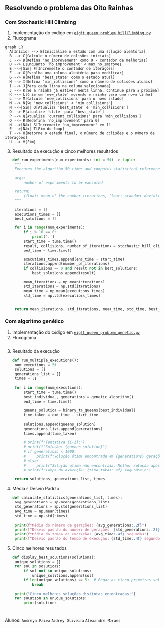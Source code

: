 ## Resolvendo o problema das Oito Rainhas 
### Com Stochastic Hill Climbing

1. Implementação do código em [`eight_queen_problem_hillClimbing.py`](https://github.com/andreyabpaiva/stochastic-hill-climbing-genetic/blob/main/eight_queen_problem_hillClimbing.py)
2. Fluxograma
  ```mermaid
graph LR
    A[Início] --> B[Inicialize o estado com uma solução aleatória]
    B --> C[Calcule o número de colisões iniciais]
    C --> D[Defina 'no_improvement' como 0 - contador de melhorias]
    D --> E{Enquanto 'no_improvement' < max_no_improve}
    E -->|Sim| F[Incremente o contador de iterações]
    F --> G[Escolha uma coluna aleatória para modificar]
    G --> H[Defina 'best_state' como o estado atual]
    H --> I[Defina 'min_collisions' como o número de colisões atuais]
    I --> J{Para cada linha na coluna selecionada}
    J --> K[Se a rainha já estiver nesta linha, continue para a próxima]
    K --> L[Crie um 'new_state' movendo a rainha para uma nova linha]
    L --> M[Calcule 'new_collisions' para o novo estado]
    M --> N{Se 'new_collisions' < 'min_collisions'}
    N -->|Sim| O[Atualize 'best_state' e 'min_collisions']
    O --> P[Atualize 'state' para 'best_state']
    P --> Q[Atualize 'current_collisions' para 'min_collisions']
    Q --> R[Redefina 'no_improvement' para 0]
    N -->|Não| S[Incremente 'no_improvement' em 1]
    E -->|Não| T[Fim do loop]
    T --> U[Retorne o estado final, o número de colisões e o número de iterações]
    U --> V[Fim]
  ```
3. Resultado da execução e cinco melhores resultados 
   
   ```python
   def run_experiments(num_experiments: int = 50) -> tuple:
    """
    Executes the algorithm 50 times and computes statistical references

    args: 
        number of experiments to be executed

    return:
        (float: mean of the number iterations, float: standart deviation of the number of iterations, float: mean of the time of executions of the function, float: standart deviation of the number of executions of the function)
    """

    iterations = []
    executions_times = []
    best_solutions = []

    for i in range(num_experiments):
        if i % 10 == 0:
            print('.')
        start_time = time.time()
        result, collisions, number_of_iterations = stochastic_hill_climbing()
        end_time = time.time()

        executions_times.append(end_time - start_time)
        iterations.append(number_of_iterations)
        if collisions == 0 and result not in best_solutions:
            best_solutions.append(result)

        mean_iterations = np.mean(iterations)
        std_iterations = np.std(iterations)
        mean_time = np.mean(executions_times)
        std_time = np.std(executions_times)


    return mean_iterations, std_iterations, mean_time, std_time, best_solutions
   ```
### Com algoritmo genético
1. Implementação do código em [`eight_queen_problem_genetic.py`](https://github.com/andreyabpaiva/stochastic-hill-climbing-genetic/blob/main/eight_queen_problem_genetic.py)
2. Fluxograma
  ```mermaid
  ```
3. Resultado da execução
   
   ```python
   def run_multiple_executions():
    num_executions = 50
    solutions = []
    generations_list = []
    times = []
    
    for i in range(num_executions):
        start_time = time.time()
        best_individual, generations = genetic_algorithm()
        end_time = time.time()
        
        queens_solution = binary_to_queens(best_individual)
        time_taken = end_time - start_time
        
        solutions.append(queens_solution)
        generations_list.append(generations)
        times.append(time_taken)
        
        # print(f"Tentativa {i+1}:")
        # print(f"Solução: {queens_solution}")
        # if generations < 1000:
        #     print(f"Solução ótima encontrada em {generations} gerações.")
        # else:
        #     print("Solução ótima não encontrada. Melhor solução após 1000 gerações.")
        # print(f"Tempo de execução: {time_taken:.4f} segundos\n")
    
    return solutions, generations_list, times
   ```
4. Média e Desvio Padrão
   ```python
   def calculate_statistics(generations_list, times):
    avg_generations = np.mean(generations_list)
    std_generations = np.std(generations_list)
    avg_time = np.mean(times)
    std_time = np.std(times)
    
    print(f"Média do número de gerações: {avg_generations:.2f}")
    print(f"Desvio padrão do número de gerações: {std_generations:.2f}")
    print(f"Média do tempo de execução: {avg_time:.4f} segundos")
    print(f"Desvio padrão do tempo de execução: {std_time:.4f} segundos")
   ```

6. Cinco melhores resultados
   ```python
   def display_best_solutions(solutions):
    unique_solutions = []
    for sol in solutions:
        if sol not in unique_solutions:
            unique_solutions.append(sol)
        if len(unique_solutions) == 5:  # Pegar as cinco primeiras soluções únicas
            break
    
    print("Cinco melhores soluções distintas encontradas:")
    for solution in unique_solutions:
        print(solution)
   ```



#
Alunos: 
`Andreya Paiva`
`Andrey Oliveira`
`Alexandre Moraes`

